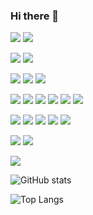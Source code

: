 ### Hi there 👋

[![](https://img.shields.io/badge/OS-macOS-000000?logo=apple&logoColor=white)](https://www.apple.com/macos/)
[![](https://img.shields.io/badge/OS-CentOS-262577?logo=centos&logoColor=white)](https://www.centos.org/)

[![](https://img.shields.io/badge/Editor-VSCode-007ACC?logo=visual-studio-code&logoColor=white)](https://code.visualstudio.com/)
[![](https://img.shields.io/badge/Editor-How%20I%20VSCode-292e39?logo=visual-studio-code&logoColor=white)](https://howivscode.com/yslinear/)

[![](https://img.shields.io/badge/Git-Github-181717?logo=github&logoColor=white)](https://github.com/yslinear/)
[![](https://img.shields.io/badge/Git-GNU%20Privacy%20Guard-0093DD?logo=gnu-privacy-guard&logoColor=white)](https://gnupg.org/)
[![](https://img.shields.io/badge/Git-Conventional%20Commits-fa6673?logo=git&logoColor=white)](https://www.conventionalcommits.org/)

[![](https://img.shields.io/badge/Skill-PHP-777BB4?logo=php&logoColor=white)](https://www.php.net/)
[![](https://img.shields.io/badge/Skill-Vanilla%20JS-F7DF1E?logo=javascript&logoColor=white)](http://vanilla-js.com/)
[![](https://img.shields.io/badge/Skill-jQuery-0769AD?logo=jquery&logoColor=white)](https://jquery.com/)
[![](https://img.shields.io/badge/Skill-Bootstrap-0769AD?logo=bootstrap&logoColor=white)](https://getbootstrap.com/)
[![](https://img.shields.io/badge/Skill-MySQL-4479A1?logo=mysql&logoColor=white)](https://www.mysql.com/)
[![](https://img.shields.io/badge/Skill-Joomla-5091CD?logo=joomla&logoColor=white)](https://www.joomla.org/)

[![](https://img.shields.io/badge/Learning-Laravel-FF2D20?logo=laravel&logoColor=white)](https://laravel.com/)
[![](https://img.shields.io/badge/Learning-Vue.js-4FC08D?logo=vue.js&logoColor=white)](https://vuejs.org/)
[![](https://img.shields.io/badge/Learning-Vuetify-1867C0?logo=vuetify&logoColor=white)](https://vuetifyjs.com/)
[![](https://img.shields.io/badge/Learning-Docker-2496ED?logo=docker&logoColor=white)](https://www.docker.com/)
[![](https://img.shields.io/badge/Learning-Amazon%20AWS-232F3E?logo=amazon-aws&logoColor=white)](https://aws.amazon.com/)

[![](https://img.shields.io/badge/Community-Stack%20Overflow-FE7A16?logo=stack-overflow&logoColor=white)](https://stackoverflow.com/users/8970303/yslinear/)
[![](https://img.shields.io/badge/Community-DEV%20Community-0A0A0A?logo=dev.to&logoColor=white)](https://dev.to/yslinear/)

[![](https://img.shields.io/badge/Game%20Console-Nintendo%20Switch-E60012?logo=nintendo-switch&logoColor=white)](https://www.nintendo.com/switch/)

![GitHub stats](https://github-readme-stats.vercel.app/api?username=yslinear&hide=stars&show_icons=true)

![Top Langs](https://github-readme-stats.vercel.app/api/top-langs/?username=yslinear)
